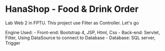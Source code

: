 # HanaShop - Food & Drink Order
Lab Web 2 in FPTU. This project use Filter as Controller. Let's go

Engine Used:
    - Front-end: Bootstrap 4, JSP, Html, Css
    - Back-end: Servlet, Filter, Using DataSource to connect to Database
    - Database: SQL server, Trigger
    
    
